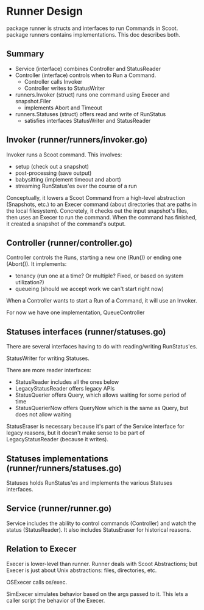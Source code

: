 # Runner Design #
package runner is structs and interfaces to run Commands in Scoot. package runners contains implementations. This doc describes both.

## Summary ##
* Service (interface) combines Controller and StatusReader
* Controller (interface) controls when to Run a Command.
  * Controller calls Invoker
  * Controller writes to StatusWriter
* runners.Invoker (struct) runs one command using Execer and snapshot.Filer
  * implements Abort and Timeout
* runners.Statuses (struct) offers read and write of RunStatus
  * satisfies interfaces StatusWriter and StatusReader

## Invoker (runner/runners/invoker.go) ##
Invoker runs a Scoot command. This involves:
* setup (check out a snapshot)
* post-processing (save output)
* babysitting (implement timeout and abort)
* streaming RunStatus'es over the course of a run

Conceptually, it lowers a Scoot Command from a high-level abstraction (Snapshots, etc.) to an Execer command (about directories that are paths in the local filesystem). Concretely,  it checks out the input snapshot's files, then uses an Execer to run the command. When the command has finished, it created a snapshot of the command's output.

## Controller (runner/controller.go) ##
Controller controls the Runs, starting a new one (Run()) or ending one (Abort()). It implements:
* tenancy (run one at a time? Or multiple? Fixed, or based on system utilization?)
* queueing (should we accept work we can't start right now)

When a Controller wants to start a Run of a Command, it will use an Invoker.

For now we have one implementation, QueueController

## Statuses interfaces (runner/statuses.go) ##
There are several interfaces having to do with reading/writing RunStatus'es.

StatusWriter for writing Statuses.

There are more reader interfaces:
* StatusReader includes all the ones below
* LegacyStatusReader offers legacy APIs
* StatusQuerier offers Query, which allows waiting for some period of time
* StatusQuerierNow offers QueryNow which is the same as Query, but does not allow waiting

StatusEraser is necessary because it's part of the Service interface for legacy reasons, but it doesn't make sense to be part of LegacyStatusReader (because it writes).

## Statuses implementations (runner/runners/statuses.go) ##
Statuses holds RunStatus'es and implements the various Statuses interfaces.

## Service (runner/runner.go) ##
Service includes the ability to control commands (Controller) and watch the status (StatusReader).
It also includes StatusEraser for historical reasons.

## Relation to Execer ##
Execer is lower-level than runner. Runner deals with Scoot Abstractions; but Execer is just about Unix abstractions: files, directories, etc.

OSExecer calls os/exec.

SimExecer simulates behavior based on the args passed to it. This lets a caller script the behavior of the Execer.
